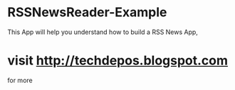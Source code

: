 # RSSNewsReader-Example

This App will help you understand how to build a RSS News App,
# visit http://techdepos.blogspot.com
for more

